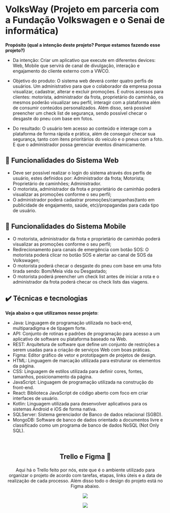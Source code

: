# VolksWay (Projeto em parceria com a Fundação Volkswagen e o Senai de informática)

**Propósito (qual a intenção deste projeto? Porque estamos fazendo esse projeto?)**

- Da intenção: Criar um aplicativo que execute em diferentes devices: Web, Mobile que servirá de canal de divulgação, interação e engajamento do cliente externo com a VWCO.

- Objetivo do produto: O sistema web deverá conter quatro perfis de usuários. Um administrativo para que o colaborador da empresa possa visualizar, cadastrar, alterar e excluir promoções. E outros acessos para clientes: motorista, administrador da frota, proprietário do caminhão, os mesmos poderão visualizar seu perfil, interagir com a plataforma além de consumir conteúdos personalizados. Além disso, será possível preencher um check list de segurança, sendo possível checar o desgaste do pneu com base em fotos.

- Do resultado: O usuário tem acesso ao conteúdo e interage com a plataforma de forma rápida e prática, além de conseguir checar sua segurança, tanto com itens prioritários do veículo e o pneus com a foto. E que o administrador possa gerenciar eventos dinamicamente.


## 🔨 Funcionalidades do Sistema Web

- Deve ser possível realizar o login do sistema através dos perfis de usuário, estes definidos por: 
    Administrador da frota;
    Motorista;
    Proprietário de caminhões;
    Administrador.
- O motorista, administrador da frota e proprietário de caminhão poderá visualizar as promoções conforme o seu perfil;
- O administrador poderá cadastrar promoções/campanhas(tanto em publicidade de engajamento, saúde, etc)/propagandas para cada tipo de usuário.

## 🔨 Funcionalidades do Sistema Mobile

- O motorista, administrador da frota e proprietário de caminhão poderá visualizar as promoções conforme o seu perfil;
- Redirecionamento para canais de emergência com botão SOS: O motorista poderá clicar no botão SOS e alertar ao canal de SOS da Volkswagen;
- O motorista poderá checar o desgaste do pneu com base em uma foto tirada sendo: Bom/Meia vida ou Desgastado;
- O motorista poderá preencher um check list antes de iniciar a rota e o administrador da frota poderá checar os check lists das viagens.

## ✔️ Técnicas e tecnologias

**Veja abaixo o que utilizamos nesse projeto**:
- Java: Linguagem de programação utilizada no back-end, multiparadigma e de tipagem forte.
- API: Conjunto de rotinas e padrões de programação para acesso a um aplicativo de software ou plataforma baseado na Web.
- REST: Arquitetura de software que define um conjunto de restrições a serem usadas para a criação de serviços Web com boas práticas.
- Figma: Editor gráfico de vetor e prototipagem de projetos de design.
- HTML: Linguagem de marcação utilizada para estruturar os elementos da página.
- CSS: Linguagem de estilos utilizada para definir cores, fontes, tamanhos, posicionamento da página.
- JavaScript: Linguagem de programação utilizada na construção do front-end.
- React: Biblioteca JavaScript de código aberto com foco em criar interfaces de usuário.
- Kotlin: Linguagem utilizada para desenvolver aplicativos para os sistemas Android e iOS de forma nativa.
- SQLServer: Sistema gerenciador de Banco de dados relacional (SGBD).
- MongoDB: Software de banco de dados orientado a documentos livre e classificado como um programa de banco de dados NoSQL (Not Only SQL).

&nbsp;
&nbsp;

## <p align="center">Trello e Figma 📝</p>
<p align="center">Aqui há o Trello feito por nós, este que é o ambiente utilizado para organizar o projeto de acordo com tarefas, etapas, links úteis e a data de realização de cada processo. Além disso todo o design do projeto está no Figma abaixo.</p>


<p align="center"><a href="https://trello.com/b/CUwwmGUt/grupo-4-volkswagen-code"> <img src="https://img.shields.io/badge/Trello-0052CC?style=for-the-badge&logo=trello&logoColor=white" /> </a></p>

<p align="center"><a href="https://www.figma.com/file/m7Nejy4N7WtVTbImkn7eo2/Design-Alta%2FBaixa-Fidelidade---Grupo-4---Volkswagen-CODE?type=design&node-id=0%3A1&t=nXUioayWJoBPYYN1-1)https://www.figma.com/file/m7Nejy4N7WtVTbImkn7eo2/Design-Alta%2FBaixa-Fidelidade---Grupo-4---Volkswagen-CODE?type=design&node-id=0%3A1&t=nXUioayWJoBPYYN1-1"> <img src="https://img.shields.io/badge/figma-%23F24E1E.svg?style=for-the-badge&logo=figma&logoColor=white))https://img.shields.io/badge/figma-%23F24E1E.svg?style=for-the-badge&logo=figma&logoColor=white" /> </a></p>
